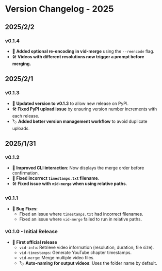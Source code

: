 # **Version Changelog - 2025**

## **2025/2/2**
### **v0.1.4**
- 🚀 **Added optional re-encoding in vid-merge** using the `--reencode` flag.
- 🛠 **Videos with different resolutions now trigger a prompt before merging.**

## **2025/2/1**
### **v0.1.3**
- 🔧 **Updated version to v0.1.3** to allow new release on PyPI.
- 🛠 **Fixed PyPI upload issue** by ensuring version number increments with each release.
- 🏷 **Added better version management workflow** to avoid duplicate uploads.

## **2025/1/31**
### **v0.1.2**
- 🎨 **Improved CLI interaction**: Now displays the merge order before confirmation.
- 🐛 **Fixed incorrect `timestamps.txt` filename**.
- 🛠 **Fixed issue with `vid-merge` when using relative paths**.

### **v0.1.1**
- 🐛 **Bug Fixes**:
  - Fixed an issue where `timestamps.txt` had incorrect filenames.
  - Fixed an issue where `vid-merge` failed to run in relative paths.

### **v0.1.0 - Initial Release**
- 🎉 **First official release**
  - `vid-info`: Retrieve video information (resolution, duration, file size).
  - `vid-timestamps`: Generate YouTube chapter timestamps.
  - `vid-merge`: Merge multiple video files.
  - 🏷 **Auto-naming for output videos**: Uses the folder name by default.
